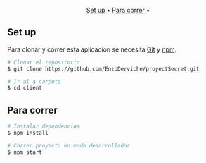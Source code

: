 
<p align="center">
  <a href="#set-up">Set up</a> •
  <a href="#para-correr">Para correr</a> •
  
</p>

## Set up

Para clonar y correr esta aplicacion se necesita [Git](https://git-scm.com) y [npm](http://npmjs.com).

```bash
# Clonar el repositorio
$ git clone https://github.com/EnzoDerviche/proyectSecret.git

# Ir al a carpeta
$ cd client
```

## Para correr

```bash
# Instalar dependencias
$ npm install

# Correr proyecto en modo desarrollador
$ npm start
```

